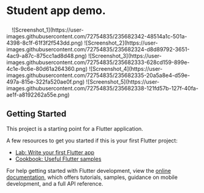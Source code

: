 # Student app demo.

<img src="https://user-images.githubusercontent.com/72754835/235682342-48514a1c-501a-4398-8c1f-61f3f2f543dd.png" width="10" height="20">
![Screenshot_1](https://user-images.githubusercontent.com/72754835/235682342-48514a1c-501a-4398-8c1f-61f3f2f543dd.png)
![Screenshot_2](https://user-images.githubusercontent.com/72754835/235682324-d8d89792-3651-4ac9-a87c-875cc1ad8d48.png)
![Screenshot_3](https://user-images.githubusercontent.com/72754835/235682333-628cd159-899e-4c1e-9c6e-80d61a264360.png)
![Screenshot_4](https://user-images.githubusercontent.com/72754835/235682335-20a5a8e4-d59e-497a-815e-322fa520ae0f.png)
![Screenshot_5](https://user-images.githubusercontent.com/72754835/235682338-121fd57b-127f-40fa-ae1f-a8192262a55e.png)

## Getting Started

This project is a starting point for a Flutter application.

A few resources to get you started if this is your first Flutter project:

- [Lab: Write your first Flutter app](https://docs.flutter.dev/get-started/codelab)
- [Cookbook: Useful Flutter samples](https://docs.flutter.dev/cookbook)

For help getting started with Flutter development, view the
[online documentation](https://docs.flutter.dev/), which offers tutorials,
samples, guidance on mobile development, and a full API reference.
